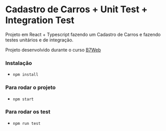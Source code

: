 # Cadastro de Carros + Unit Test + Integration Test

Projeto em React + Typescript fazendo um Cadastro de Carros e fazendo testes unitários e de integração.

Projeto desenvolvido durante o curso [B7Web](https://b7web.com.br)

### Instalação
- `npm install`

### Para rodar o projeto
- `npm start`

### Para rodar os test
- `npm run test`
